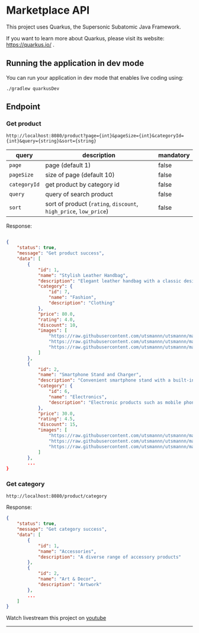 # Marketplace API

This project uses Quarkus, the Supersonic Subatomic Java Framework.

If you want to learn more about Quarkus, please visit its website: https://quarkus.io/ .

## Running the application in dev mode

You can run your application in dev mode that enables live coding using:
```shell script
./gradlew quarkusDev
```

## Endpoint

### Get product

```shell
http://localhost:8080/product?page={int}&pageSize={int}&categoryId={int}&query={string}&sort={string}
```

| query        | description                                                       | mandatory |
|--------------|-------------------------------------------------------------------|-----------|
| `page`       | page (default 1)                                                  | false     |
| `pageSize`   | size of page (default 10)                                         | false     |
| `categoryId` | get product by category id                                        | false     |
| `query`      | query of search product                                           | false     |
| `sort`       | sort of product (`rating`, `discount`, `high_price`, `low_price`) | false     |

Response:
```json

{
    "status": true,
    "message": "Get product success",
    "data": [
        {
            "id": 1,
            "name": "Stylish Leather Handbag",
            "description": "Elegant leather handbag with a classic design. The perfect accessory for any occasion.",
            "category": {
                "id": 7,
                "name": "Fashion",
                "description": "Clothing"
            },
            "price": 80.0,
            "rating": 4.0,
            "discount": 10,
            "images": [
                "https://raw.githubusercontent.com/utsmannn/utsmannn/master/images/Stylish%20Leather%20Handbag/img-0.jpeg",
                "https://raw.githubusercontent.com/utsmannn/utsmannn/master/images/Stylish%20Leather%20Handbag/img-1.jpeg",
                "https://raw.githubusercontent.com/utsmannn/utsmannn/master/images/Stylish%20Leather%20Handbag/img-2.jpeg"
            ]
        },
        {
            "id": 2,
            "name": "Smartphone Stand and Charger",
            "description": "Convenient smartphone stand with a built-in charger. Keep your phone charged and accessible at all times.",
            "category": {
                "id": 6,
                "name": "Electronics",
                "description": "Electronic products such as mobile phones"
            },
            "price": 30.0,
            "rating": 4.5,
            "discount": 15,
            "images": [
                "https://raw.githubusercontent.com/utsmannn/utsmannn/master/images/Smartphone%20Stand%20and%20Charger/img-0.jpeg",
                "https://raw.githubusercontent.com/utsmannn/utsmannn/master/images/Smartphone%20Stand%20and%20Charger/img-1.jpeg",
                "https://raw.githubusercontent.com/utsmannn/utsmannn/master/images/Smartphone%20Stand%20and%20Charger/img-2.jpeg"
            ]
        },
        ...
}
```

### Get category
```shell
http://localhost:8080/product/category
```

Response:
```json
{
    "status": true,
    "message": "Get category success",
    "data": [
        {
            "id": 1,
            "name": "Accessories",
            "description": "A diverse range of accessory products"
        },
        {
            "id": 2,
            "name": "Art & Decor",
            "description": "Artwork"
        },
        ...
    ]
}
```

Watch livestream this project on [youtube](https://www.youtube.com/watch?v=9ERigk50fcw)

---
